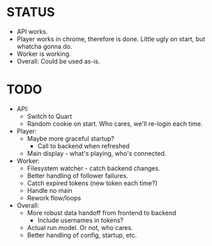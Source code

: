 # STATUS
- API works.
- Player works in chrome, therefore is done. Little ugly on start, but whatcha gonna do.
- Worker is working.
- Overall: Could be used as-is.

# TODO
- API:
    - Switch to Quart
    - Random cookie on start. Who cares, we'll re-login each time.
- Player:
    - Maybe more graceful startup?
        - Call to backend when refreshed
    - Main display - what's playing, who's connected.
- Worker:
    - Filesystem watcher - catch backend changes.
    - Better handling of follower failures.
    - Catch expired tokens (new token each time?)
    - Handle no main
    - Rework flow/loops
- Overall:
    - More robust data handoff from frontend to backend
        - Include usernames in tokens?
    - Actual run model. Or not, who cares.
    - Better handling of config, startup, etc.
